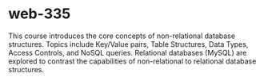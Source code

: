 # web-335
This course introduces the core concepts of non-relational database structures. Topics include Key/Value pairs, Table Structures, Data Types, Access Controls, and NoSQL queries. Relational databases (MySQL) are explored to contrast the capabilities of non-relational to relational database structures.

